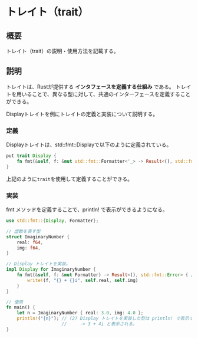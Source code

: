 # トレイト（trait）

## 概要

トレイト（trait）の説明・使用方法を記載する。

## 説明

トレイトは、Rustが提供する **インタフェースを定義する仕組み** である。
トレイトを用いることで、異なる型に対して、共通のインターフェースを定義することができる。

Displayトレイトを例にトレイトの定義と実装について説明する。  

### 定義

Displayトレイトは、std::fmt::Displayで以下のように定義されている。

``` rust
put trait Display {
    fn fmt(&self, f: &mut std::fmt::Formatter<'_> -> Result<(), std::fmt::Error>;
}
```

上記のように`trait`を使用して定義することができる。


### 実装

fmt メソッドを定義することで、println! で表示ができるようになる。  
``` rust
use std::fmt::{Display, Formatter};

// 虚数を表す型
struct ImaginaryNumber {
    real: f64,
    img: f64,
}

// Display トレイトを実装。
impl Display for ImaginaryNumber {
    fn fmt(&self, f: &mut Formatter) -> Result<(), std::fmt::Error> { // (1)fmt メソッドを定義する。
        write!(f, "{} + {}i", self.real, self.img)
    }
}

// 使用
fn main() {
    let n = ImaginaryNumber { real: 3.0, img: 4.0 };
    println!("{n}"); // (2) Display トレイトを実装した型は println! で表示できる。
                     //     -> 3 + 4i と表示される。
}
```
